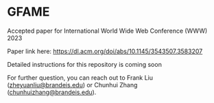 # GFAME
Accepted paper for International World Wide Web Conference (WWW) 2023

Paper link here: https://dl.acm.org/doi/abs/10.1145/3543507.3583207

Detailed instructions for this repository is coming soon

For further question, you can reach out to Frank Liu (zheyuanliu@brandeis.edu) or Chunhui Zhang (chunhuizhang@brandeis.edu).
